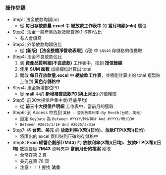 ### 操作步驟
- Step1: 法金放款均額(m)
    - 從 **每日存放款量.excel** 中 **總放款工作表中** 的 **當月均額(mln)** 欄位
- Step2: 法金一般產業放款及聯貸案(1-6等)佔比
    - 有人會填寫
- Step3: 外幣放款均額佔比
    - 從 **(新版)【法金整體淨營收表現】(月)** 中 `$Q$40` 存儲格的值獲取
- Step4: 法金不良放款佔比
    1. 到 **資產品質明細(不良放款)** 工作表中，找到 **授信餘額**
    2. 使用 **SUM 函數** 加總欄位計算出 total
    3. 開啟 **每日存放款量.excel** 中 **總放款工作表**，並將剛計算出的 total 複製貼上值到 **黃色存儲格中**
- Step4: 法金新增部位PD
    - 從 **mail** 中的 **新增撥貸放款PD(與上月比)** 的值獲取
- Step5: 前30大授信戶集中度(月底平均)
    - 從 **前三十大授信戶明細** 工作表中，當前月的獲取
- Step6: 到 Access 中找到 `業檢 - 查詢放款利率-By Month(台幣、美元)`
    - 設定 `KeyDate` 為 `Between #YYYY/MM/DD# And #YYYY/MM/DD#`
    - `Between #2025/1/1# And #2025/3/31#`
- Step7: 將 **台幣、美元** 的 **放款利率(X幣)(日均)、放款FTP(X幣)(日均)**
    - 將匯出的 excel 資料貼到正確的存儲格中
- Step8:  **From 經營企劃部(7M43)** 的 **放款利率(X幣)(日均)、放款FTP(X幣)(日均)** 數據要從 **7M43** 資料夾中 **當前月份的檔案** 獲取
    - 台幣在第 2 頁
    - 美元在第 78 頁
    - 注意！！！要找 **法金**